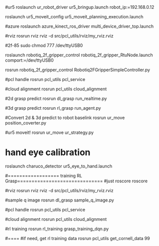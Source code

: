 #ur5
roslaunch ur_robot_driver ur5_bringup.launch robot_ip:=192.168.0.12

roslaunch ur5_moveit_config ur5_moveit_planning_execution.launch

#azure
roslaunch azure_kinect_ros_driver multi_device_driver_top.launch

#rviz
rosrun rviz rviz -d src/pcl_utils/rviz/my_rviz.rviz 

#2f-85
sudo chmod 777 /dev/ttyUSB0

roslaunch robotiq_2f_gripper_control robotiq_2f_gripper_RtuNode.launch comport:=/dev/ttyUSB0

rosrun robotiq_2f_gripper_control Robotiq2FGripperSimpleController.py


#pcl handle
rosrun pcl_utils pcl_service

#cloud alignment
rosrun pcl_utils cloud_alignment

#2d grasp predict
rosrun dl_grasp run_realtime.py

#3d grasp predict
rosrun rl_grasp run_agent.py 

#Convert 2d & 3d predict to robot baselink
rosrun ur_move position_coverter.py

#ur5 moveit! 
rosrun ur_move ur_strategy.py 

# hand eye calibration
roslaunch charuco_detector ur5_eye_to_hand.launch 

#================== training RL Grasp==============================
#just roscore
roscore

#rviz
rosrun rviz rviz -d src/pcl_utils/rviz/my_rviz.rviz 

#sample q image
rosrun dl_grasp sample_q_image.py

#pcl handle
rosrun pcl_utils pcl_service

#cloud alignment
rosrun pcl_utils cloud_alignment

#rl training
rosrun rl_training grasp_training_dqn.py

#====
#if need, get rl training data
rosrun pcl_utils get_cornell_data 99


